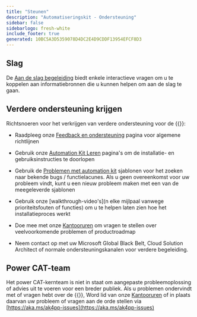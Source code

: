 ```yaml
---
title: "Steunen"
description: "Automatiseringskit - Ondersteuning"
sidebar: false
sidebarlogo: fresh-white
include_footer: true
generated: 10BC5A3D5359078D4DC2E4D9CDDF13954EFCF8D3
---
```


## Slag

De [Aan de slag begeleiding](/nl/get-started) biedt enkele interactieve vragen om u te koppelen aan informatiebronnen die u kunnen helpen om aan de slag te gaan.

## Verdere ondersteuning krijgen

Richtsnoeren voor het verkrijgen van verdere ondersteuning voor de {{<product-name>}}:

- Raadpleeg onze [Feedback en ondersteuning](https://learn.microsoft.com/power-automate/guidance/automation-kit/feedback-support) pagina voor algemene richtlijnen

- Gebruik onze [Automation Kit Leren](https://aka.ms/automation-kit-learn) pagina's om de installatie- en gebruiksinstructies te doorlopen

- Gebruik de [Problemen met automation kit](https://aka.ms/ak4pp-issues) sjablonen voor het zoeken naar bekende bugs / functielacunes. Als u geen overeenkomst voor uw probleem vindt, kunt u een nieuw probleem maken met een van de meegeleverde sjablonen

- Gebruik onze [walkthrough-video's](n elke mijlpaal vanwege prioriteitsfouten of functies) om u te helpen laten zien hoe het installatieproces werkt

- Doe mee met onze [Kantooruren](/nl/office-hours) om vragen te stellen over veelvoorkomende problemen of productroadmap

- Neem contact op met uw Microsoft Global Black Belt, Cloud Solution Architect of normale ondersteuningskanalen voor verdere begeleiding.

## Power CAT-team

Het power CAT-kernteam is niet in staat om aangepaste probleemoplossing of advies uit te voeren voor een breder publiek. Als u problemen ondervindt met of vragen hebt over de {{<product-name>}}, Word lid van onze [Kantooruren](/nl/office-hours) of in plaats daarvan uw probleem of vragen aan de orde stellen via [https://aka.ms/ak4pp-issues](https://aka.ms/ak4pp-issues)
